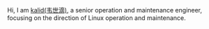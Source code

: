Hi, I am [kalid(韦世滴)](/about/ "ABOUT ME"), a senior operation and maintenance engineer, focusing on the direction of Linux operation and maintenance.
